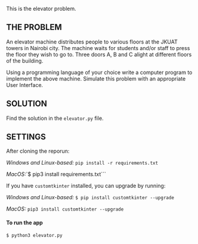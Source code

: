 This is the elevator problem.

## THE PROBLEM

An elevator machine distributes people to various floors at the JKUAT
towers in Nairobi city. The machine waits for students and/or staff to
press the floor they wish to go to. Three doors A, B and C alight at
different floors of the building.

Using a programming language of your choice write a computer
program to implement the above machine. Simulate this problem with
an appropriate User Interface.

## SOLUTION
Find the solution in the `elevator.py` file.

## SETTINGS
After cloning the reporun:

*Windows and Linux-based:* `pip install -r requirements.txt`

*MacOS:*`$ pip3 install requirements.txt```

If you have `customtkinter` installed, you can upgrade by running:

*Windows and Linux-based:* `$ pip install customtkinter --upgrade`

*MacOS:* `pip3 install customtkinter --upgrade`

#### To run the app
`$ python3 elevator.py`

